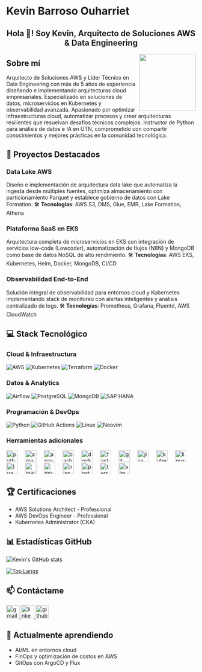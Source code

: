 # Kevin Barroso Ouharriet

<div align="center">
  <h2>Hola 👋! Soy Kevin, Arquitecto de Soluciones AWS & Data Engineering</h2>
  <img align="right" height="150" src="https://i.gifer.com/2Mgv.gif" />
</div>

## Sobre mí

Arquitecto de Soluciones AWS y Líder Técnico en Data Engineering con más de 5 años de experiencia diseñando e implementando arquitecturas cloud empresariales. Especializado en soluciones de datos, microservicios en Kubernetes y observabilidad avanzada. Apasionado por optimizar infraestructuras cloud, automatizar procesos y crear arquitecturas resilientes que resuelvan desafíos técnicos complejos. Instructor de Python para análisis de datos e IA en UTN, comprometido con compartir conocimientos y mejores prácticas en la comunidad tecnológica.

## 🚀 Proyectos Destacados

### Data Lake AWS

Diseño e implementación de arquitectura data lake que automatiza la ingesta desde múltiples fuentes, optimiza almacenamiento con particionamiento Parquet y establece gobierno de datos con Lake Formation.
🛠️ **Tecnologías**: AWS S3, DMS, Glue, EMR, Lake Formation, Athena

### Plataforma SaaS en EKS

Arquitectura completa de microservicios en EKS con integración de servicios low-code (Lowcoder), automatización de flujos (N8N) y MongoDB como base de datos NoSQL de alto rendimiento.
🛠️ **Tecnologías**: AWS EKS, Kubernetes, Helm, Docker, MongoDB, CI/CD

### Observabilidad End-to-End

Solución integral de observabilidad para entornos cloud y Kubernetes implementando stack de monitoreo con alertas inteligentes y análisis centralizado de logs.
🛠️ **Tecnologías**: Prometheus, Grafana, Fluentd, AWS CloudWatch

## 💻 Stack Tecnológico

### Cloud & Infraestructura

![AWS](https://img.shields.io/badge/AWS-232F3E?style=flat&logo=amazon-aws&logoColor=white)
![Kubernetes](https://img.shields.io/badge/Kubernetes-326CE5?style=flat&logo=kubernetes&logoColor=white)
![Terraform](https://img.shields.io/badge/Terraform-7B42BC?style=flat&logo=terraform&logoColor=white)
![Docker](https://img.shields.io/badge/Docker-2496ED?style=flat&logo=docker&logoColor=white)

### Datos & Analytics

![Airflow](https://img.shields.io/badge/Airflow-017CEE?style=flat&logo=apache-airflow&logoColor=white)
![PostgreSQL](https://img.shields.io/badge/PostgreSQL-336791?style=flat&logo=postgresql&logoColor=white)
![MongoDB](https://img.shields.io/badge/MongoDB-47A248?style=flat&logo=mongodb&logoColor=white)
![SAP HANA](https://img.shields.io/badge/SAP_HANA-0FAAFF?style=flat&logo=sap&logoColor=white)

### Programación & DevOps

![Python](https://img.shields.io/badge/Python-3776AB?style=flat&logo=python&logoColor=white)
![GitHub Actions](https://img.shields.io/badge/GitHub_Actions-2088FF?style=flat&logo=github-actions&logoColor=white)
![Linux](https://img.shields.io/badge/Linux-FCC624?style=flat&logo=linux&logoColor=black)
![Neovim](https://img.shields.io/badge/Neovim-57A143?style=flat&logo=neovim&logoColor=white)

### Herramientas adicionales

<div align="left">
  <img src="https://cdn.jsdelivr.net/gh/devicons/devicon/icons/python/python-original.svg" height="30" alt="python logo" />
  <img width="12" />
  <img src="https://cdn.jsdelivr.net/gh/devicons/devicon/icons/amazonwebservices/amazonwebservices-line-wordmark.svg" height="30" alt="amazonwebservices logo" />
  <img width="12" />
  <img src="https://cdn.jsdelivr.net/gh/devicons/devicon/icons/argocd/argocd-original.svg" height="30" alt="argocd logo" />
  <img width="12" />
  <img src="https://cdn.jsdelivr.net/gh/devicons/devicon/icons/bash/bash-original.svg" height="30" alt="bash logo" />
  <img width="12" />
  <img src="https://cdn.jsdelivr.net/gh/devicons/devicon/icons/docker/docker-original.svg" height="30" alt="docker logo" />
  <img width="12" />
  <img src="https://cdn.jsdelivr.net/gh/devicons/devicon/icons/fastapi/fastapi-original.svg" height="30" alt="fastapi logo" />
  <img width="12" />
  <img src="https://cdn.jsdelivr.net/gh/devicons/devicon/icons/git/git-original.svg" height="30" alt="git logo" />
  <img width="12" />
  <img src="https://cdn.jsdelivr.net/gh/devicons/devicon/icons/jira/jira-original.svg" height="30" alt="jira logo" />
  <img width="12" />
  <img src="https://cdn.jsdelivr.net/gh/devicons/devicon/icons/kubernetes/kubernetes-plain.svg" height="30" alt="kubernetes logo" />
  <img width="12" />
  <img src="https://cdn.jsdelivr.net/gh/devicons/devicon/icons/linux/linux-original.svg" height="30" alt="linux logo" />
  <img width="12" />
  <img src="https://cdn.jsdelivr.net/gh/devicons/devicon/icons/lua/lua-original.svg" height="30" alt="lua logo" />
  <img width="12" />
  <img src="https://cdn.jsdelivr.net/gh/devicons/devicon/icons/markdown/markdown-original.svg" height="30" alt="markdown logo" />
  <img width="12" />
  <img src="https://cdn.jsdelivr.net/gh/devicons/devicon/icons/mongodb/mongodb-original.svg" height="30" alt="mongodb logo" />
  <img width="12" />
  <img src="https://cdn.jsdelivr.net/gh/devicons/devicon/icons/nixos/nixos-original.svg" height="30" alt="nixos logo" />
  <img width="12" />
  <img src="https://cdn.jsdelivr.net/gh/devicons/devicon/icons/postgresql/postgresql-original.svg" height="30" alt="postgresql logo" />
  <img width="12" />
  <img src="https://cdn.jsdelivr.net/gh/devicons/devicon/icons/terraform/terraform-original.svg" height="30" alt="terraform logo" />
  <img width="12" />
  <img src="https://cdn.jsdelivr.net/gh/devicons/devicon/icons/vim/vim-original.svg" height="30" alt="vim logo" />
</div>

## 🏆 Certificaciones

<!-- Reemplaza estos ejemplos con tus certificaciones reales -->

- AWS Solutions Architect - Professional
- AWS DevOps Engineer - Professional
- Kubernetes Administrator (CKA)

## 📊 Estadísticas GitHub

![Kevin's GitHub stats](https://github-readme-stats.vercel.app/api?username=kobogithub&show_icons=true&theme=radical)

[![Top Langs](https://github-readme-stats.vercel.app/api/top-langs/?username=kobogithub&layout=compact&theme=radical)](https://github.com/kobogithub)

## 📫 Contáctame

<div align="left">
  <a href="mailto:kobouharriet@gmail.com" target="_blank">
    <img src="https://img.shields.io/static/v1?message=Gmail&logo=gmail&label=&color=D14836&logoColor=white&labelColor=&style=for-the-badge" height="35" alt="gmail logo" />
  </a>
  <a href="https://www.linkedin.com/in/kobouharriet/" target="_blank">
    <img src="https://img.shields.io/static/v1?message=LinkedIn&logo=linkedin&label=&color=0077B5&logoColor=white&labelColor=&style=for-the-badge" height="35" alt="linkedin logo" />
  </a>
  <a href="https://github.com/kobogithub" target="_blank">
    <img src="https://img.shields.io/static/v1?message=GitHub&logo=github&label=&color=181717&logoColor=white&labelColor=&style=for-the-badge" height="35" alt="github logo" />
  </a>
</div>

## 🌱 Actualmente aprendiendo

- AI/ML en entornos cloud
- FinOps y optimización de costos en AWS
- GitOps con ArgoCD y Flux
